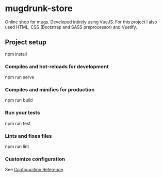 # mugdrunk-store

Online shop for mugs. Developed intirely using VueJS. For this project I also used HTML, CSS (Bootstrap and SASS preprocessor) and Vuetify.

## Project setup

npm install

### Compiles and hot-reloads for development

npm run serve

### Compiles and minifies for production

npm run build

### Run your tests

npm run test

### Lints and fixes files

npm run lint

### Customize configuration
See [Configuration Reference](https://cli.vuejs.org/config/).



